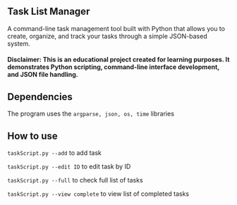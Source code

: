 ## Task List Manager

A command-line task management tool built with Python that allows you to create, organize, and track your tasks through a simple JSON-based system.

#### Disclaimer: This is an educational project created for learning purposes. It demonstrates Python scripting, command-line interface development, and JSON file handling.

## Dependencies

The program uses the `argparse, json, os, time` libraries

## How to use
`taskScript.py --add` to add task

`taskScript.py --edit ID` to edit task by ID

`taskScript.py --full` to check full list of tasks

`taskScript.py --view complete` to view list of completed tasks